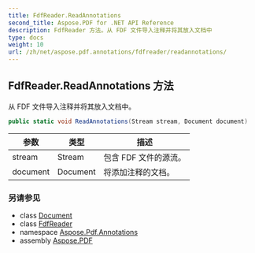 ```yaml
---
title: FdfReader.ReadAnnotations
second_title: Aspose.PDF for .NET API Reference
description: FdfReader 方法。从 FDF 文件导入注释并将其放入文档中
type: docs
weight: 10
url: /zh/net/aspose.pdf.annotations/fdfreader/readannotations/
---
```

## FdfReader.ReadAnnotations 方法

从 FDF 文件导入注释并将其放入文档中。

```csharp
public static void ReadAnnotations(Stream stream, Document document)
```

| 参数 | 类型 | 描述 |
| --- | --- | --- |
| stream | Stream | 包含 FDF 文件的源流。 |
| document | Document | 将添加注释的文档。 |

### 另请参见

* class [Document](../../../aspose.pdf/document/)
* class [FdfReader](../)
* namespace [Aspose.Pdf.Annotations](../../../aspose.pdf.annotations/)
* assembly [Aspose.PDF](../../../)